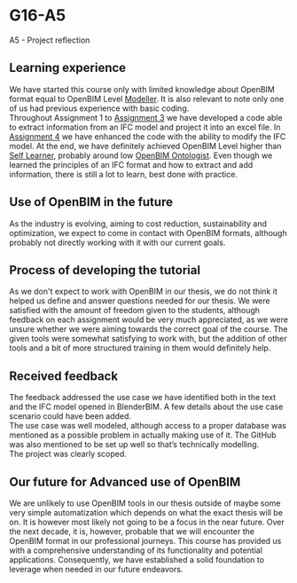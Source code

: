 # G16-A5

A5 - Project reflection

## Learning experience
We have started this course only with limited knowledge about OpenBIM format equal to OpenBIM Level [Modeller](https://timmcginley.github.io/41934/Roles/). It is also relevant to note only one of us had previous experience with basic coding.  
Throughout Assignment 1 to [Assignment 3](https://github.com/vilhuvoj/G16-A3) we have developed a code able to extract information from an IFC model and project it into an excel file. In [Assignment 4](https://github.com/vilhuvoj/G16-A4) we have enhanced the code with the ability to modify the IFC model.
At the end, we have definitely achieved OpenBIM Level higher than [Self Learner](https://timmcginley.github.io/41934/Roles/), probably around low [OpenBIM Ontologist](https://timmcginley.github.io/41934/Roles/).
Even though we learned the principles of an IFC format and how to extract and add information, there is still a lot to learn, best done with practice.

## Use of OpenBIM in the future
As the industry is evolving, aiming to cost reduction, sustainability and optimization, we expect to come in contact with OpenBIM formats, although probably not directly working with it with our current goals.

## Process of developing the tutorial
As we don't expect to work with OpenBIM in our thesis, we do not think it helped us define and answer questions needed for our thesis.
We were satisfied with the amount of freedom given to the students, although feedback on each assignment would be very much appreciated, as we were unsure whether we were aiming towards the correct goal of the course.
The given tools were somewhat satisfying to work with, but the addition of other tools and a bit of more structured training in them would definitely help.

## Received feedback
The feedback addressed the use case we have identified both in the text and the IFC model opened in BlenderBIM. A few details about the use case scenario could have been added.  
The use case was well modeled, although access to a proper database was mentioned as a possible problem in actually making use of it. The GitHub was also mentioned to be set up well so that’s technically modelling.  
The project was clearly scoped.

## Our future for Advanced use of OpenBIM
We are unlikely to use OpenBIM tools in our thesis outside of maybe some very simple automatization which depends on what the exact thesis will be on. It is however most likely not going to be a focus in the near future. 
Over the next decade, it is, however, probable that we will encounter the OpenBIM format in our professional journeys. This course has provided us with a comprehensive understanding of its functionality and potential applications. Consequently, we have established a solid foundation to leverage when needed in our future endeavors. 
